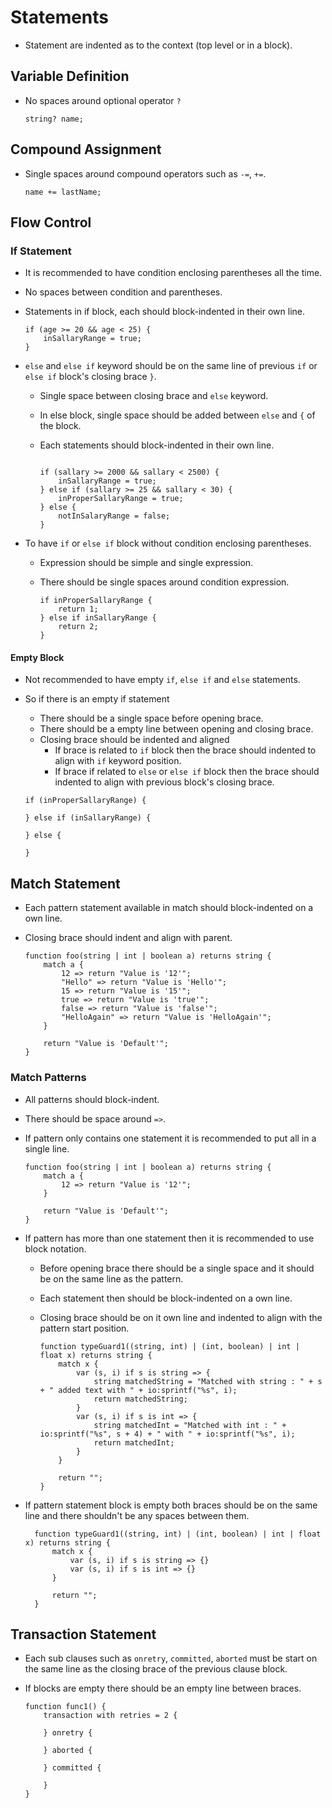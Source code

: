 # Statements

* Statement are indented as to the context (top level or in a block). 

## Variable Definition
* No spaces around optional operator `?`
  
  ```ballerina
  string? name;
  ```

## Compound Assignment
* Single spaces around compound operators such as `-=`, `+=`.

  ```ballerina
  name += lastName;
  ```

## Flow Control

### If Statement

* It is recommended to have condition enclosing parentheses all the time.
* No spaces between condition and parentheses.
* Statements in if block, each should block-indented in their own line.

  ```ballerina
  if (age >= 20 && age < 25) {
      inSallaryRange = true;
  } 
  ```
* `else` and `else if` keyword should be on the same line of previous `if` or `else if` block's
  closing brace `}`.
  
  - Single space between closing brace and `else` keyword.
  - In else block, single space should be added between `else` and `{` of the block.
  - Each statements should block-indented in their own line.
  
    ```ballerina
  
    if (sallary >= 2000 && sallary < 2500) {
        inSallaryRange = true;
    } else if (sallary >= 25 && sallary < 30) {
        inProperSallaryRange = true;
    } else {
        notInSalaryRange = false;
    }
  
    ```

* To have `if` or `else if` block without condition enclosing parentheses. 

  - Expression should be simple and single expression.
  - There should be single spaces around condition expression.
  
    ```ballerina
    if inProperSallaryRange {
        return 1;
    } else if inSallaryRange {
        return 2;
    }
    
    ```
#### Empty Block

* Not recommended to have empty `if`, `else if` and `else` statements.
* So if there is an empty if statement
  - There should be a single space before opening brace.
  - There should be a empty line between opening and closing brace.
  - Closing brace should be indented and aligned
    - If brace is related to `if` block then the brace should indented to align with
      `if` keyword position.
    - If brace if related to `else` or `else if` block then the brace should indented to align with 
      previous block's closing brace.
      
  ```ballerina
  if (inProperSallaryRange) {
      
  } else if (inSallaryRange) {
      
  } else {
      
  }
  ```

## Match Statement

* Each pattern statement available in match should block-indented on a own line.
* Closing brace should indent and align with parent.

  ```ballerina
  function foo(string | int | boolean a) returns string {
      match a {
          12 => return "Value is '12'";
          "Hello" => return "Value is 'Hello'";
          15 => return "Value is '15'";
          true => return "Value is 'true'";
          false => return "Value is 'false'";
          "HelloAgain" => return "Value is 'HelloAgain'";
      }
 
      return "Value is 'Default'";
  }
  ```

### Match Patterns

* All patterns should block-indent.
* There should be space around `=>`.
* If pattern only contains one statement it is recommended to put all in a single line.

  ```ballerina
  function foo(string | int | boolean a) returns string {
      match a {
          12 => return "Value is '12'";
      }
  
      return "Value is 'Default'";
  }
  ```
* If pattern has more than one statement then it is recommended to use block notation.
  - Before opening brace there should be a single space and it should be on the same line as the pattern. 
  - Each statement then should be block-indented on a own line.
  - Closing brace should be on it own line and indented to align with the pattern start position.
  
    ```ballerina
    function typeGuard1((string, int) | (int, boolean) | int | float x) returns string {
        match x {
            var (s, i) if s is string => {
                string matchedString = "Matched with string : " + s + " added text with " + io:sprintf("%s", i);
                return matchedString;
            }
            var (s, i) if s is int => {
                string matchedInt = "Matched with int : " + io:sprintf("%s", s + 4) + " with " + io:sprintf("%s", i);
                return matchedInt;
            }
        }
        
        return "";
    }
    ```
* If pattern statement block is empty both braces should be on the same line and there shouldn't be any spaces between
  them.
  
  ```ballerina
    function typeGuard1((string, int) | (int, boolean) | int | float x) returns string {
        match x {
            var (s, i) if s is string => {}
            var (s, i) if s is int => {}
        }
        
        return "";
    }
  ```
## Transaction Statement

* Each sub clauses such as `onretry`, `committed`, `aborted` must be start on the same line 
  as the closing brace of the previous clause block.
* If blocks are empty there should be an empty line between braces. 
  
  ```ballerina
  function func1() {
      transaction with retries = 2 {
          
      } onretry {
          
      } aborted {
          
      } committed {
          
      }
  }
  ```

